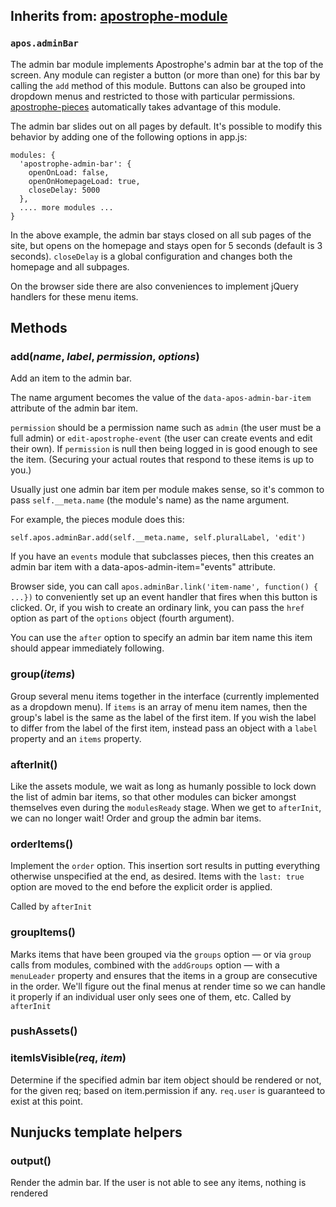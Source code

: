 ## Inherits from: [apostrophe-module](../apostrophe-module/README.md)
### `apos.adminBar`
The admin bar module implements Apostrophe's admin bar at the top of the screen. Any module
can register a button (or more than one) for this bar by calling the `add` method of this
module. Buttons can also be grouped into dropdown menus and restricted to those with
particular permissions. [apostrophe-pieces](../apostrophe-pieces) automatically
takes advantage of this module.

The admin bar slides out on all pages by default. It's possible to modify this behavior
by adding one of the following options in app.js:
```
modules: {
  'apostrophe-admin-bar': {
    openOnLoad: false,
    openOnHomepageLoad: true,
    closeDelay: 5000
  },
  .... more modules ...
}
```
In the above example, the admin bar stays closed on all sub pages of the site, but opens on the
homepage and stays open for 5 seconds (default is 3 seconds).
`closeDelay` is a global configuration and changes both the homepage and all subpages.

On the browser side there are also conveniences to implement jQuery handlers for these
menu items.


## Methods
### add(*name*, *label*, *permission*, *options*)
Add an item to the admin bar.

The name argument becomes the value of the `data-apos-admin-bar-item`
attribute of the admin bar item.

`permission` should be a permission name such as `admin`
(the user must be a full admin) or `edit-apostrophe-event`
(the user can create events and edit their own). If
`permission` is null then being logged in is
good enough to see the item. (Securing your actual routes that
respond to these items is up to you.)

Usually just one admin bar item per module makes sense, so it's
common to pass `self.__meta.name` (the module's name) as the name argument.

For example, the pieces module does this:

```
self.apos.adminBar.add(self.__meta.name, self.pluralLabel, 'edit')
```

If you have an `events` module that subclasses pieces, then this
creates an admin bar item with a data-apos-admin-item="events" attribute.

Browser side, you can call `apos.adminBar.link('item-name', function() { ...})`
to conveniently set up an event handler that fires when this button is clicked.
Or, if you wish to create an ordinary link, you can pass the `href` option
as part of the `options` object (fourth argument).

You can use the `after` option to specify an admin bar item name
this item should appear immediately following.
### group(*items*)
Group several menu items together in the interface (currently
implemented as a dropdown menu). If `items` is an array of menu
item names, then the group's label is the same as the label of
the first item. If you wish the label to differ from the label
of the first item, instead pass an object with a `label` property
and an `items` property.
### afterInit()
Like the assets module, we wait as long as humanly possible
to lock down the list of admin bar items, so that other modules
can bicker amongst themselves even during the `modulesReady` stage.
When we get to `afterInit`, we can no longer wait! Order and
group the admin bar items.
### orderItems()
Implement the `order` option. This insertion sort results
in putting everything otherwise unspecified at the end, as desired.
Items with the `last: true` option are moved to the end before the
explicit order is applied.

Called by `afterInit`
### groupItems()
Marks items that have been grouped via the `groups` option — or via
`group` calls from modules, combined with the `addGroups` option —
with a `menuLeader` property and ensures that the items in a group
are consecutive in the order. We'll figure out the final menus at
render time so we can handle it properly if an individual
user only sees one of them, etc. Called by `afterInit`
### pushAssets()

### itemIsVisible(*req*, *item*)
Determine if the specified admin bar item object should
be rendered or not, for the given req; based on item.permission
if any. `req.user` is guaranteed to exist at this point.
## Nunjucks template helpers
### output()
Render the admin bar. If the user is not able to see any items,
nothing is rendered
